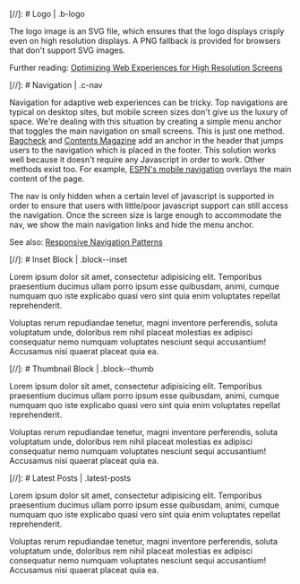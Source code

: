 [//]: # Logo | .b-logo

The logo image is an SVG file, which ensures that the logo displays crisply even on high resolution displays. A PNG fallback is provided for browsers that don't support SVG images.

Further reading: [Optimizing Web Experiences for High Resolution Screens](http://bradfrostweb.com/blog/mobile/hi-res-optimization)


[//]: # Navigation | .c-nav

Navigation for adaptive web experiences can be tricky. Top navigations are typical on desktop sites, but mobile screen sizes don't give us the luxury of space. We're dealing with this situation by creating a simple menu anchor that toggles the main navigation on small screens. This is just one method. [Bagcheck](http://bagcheck.com/) and [Contents Magazine](http://contentsmagazine.com) add an anchor in the header that jumps users to the navigation which is placed in the footer. This solution works well because it doesn't require any Javascript in order to work. Other methods exist too. For example, [ESPN's mobile navigation](http://m.espn.com) overlays the main content of the page.

The nav is only hidden when a certain level of javascript is supported in order to ensure that users with little/poor javascript support can still access the navigation. Once the screen size is large enough to accommodate the nav, we show the main navigation links and hide the menu anchor.

See also: [Responsive Navigation Patterns](http://bradfrostweb.com/blog/web/responsive-nav-patterns)


[//]: # Inset Block | .block--inset

Lorem ipsum dolor sit amet, consectetur adipisicing elit. Temporibus praesentium ducimus ullam porro ipsum esse quibusdam, animi, cumque numquam quo iste explicabo quasi vero sint quia enim voluptates repellat reprehenderit.

Voluptas rerum repudiandae tenetur, magni inventore perferendis, soluta voluptatum unde, doloribus rem nihil placeat molestias ex adipisci consequatur nemo numquam voluptates nesciunt sequi accusantium! Accusamus nisi quaerat placeat quia ea.


[//]: # Thumbnail Block | .block--thumb

Lorem ipsum dolor sit amet, consectetur adipisicing elit. Temporibus praesentium ducimus ullam porro ipsum esse quibusdam, animi, cumque numquam quo iste explicabo quasi vero sint quia enim voluptates repellat reprehenderit.

Voluptas rerum repudiandae tenetur, magni inventore perferendis, soluta voluptatum unde, doloribus rem nihil placeat molestias ex adipisci consequatur nemo numquam voluptates nesciunt sequi accusantium! Accusamus nisi quaerat placeat quia ea.


[//]: # Latest Posts | .latest-posts

Lorem ipsum dolor sit amet, consectetur adipisicing elit. Temporibus praesentium ducimus ullam porro ipsum esse quibusdam, animi, cumque numquam quo iste explicabo quasi vero sint quia enim voluptates repellat reprehenderit.

Voluptas rerum repudiandae tenetur, magni inventore perferendis, soluta voluptatum unde, doloribus rem nihil placeat molestias ex adipisci consequatur nemo numquam voluptates nesciunt sequi accusantium! Accusamus nisi quaerat placeat quia ea.
